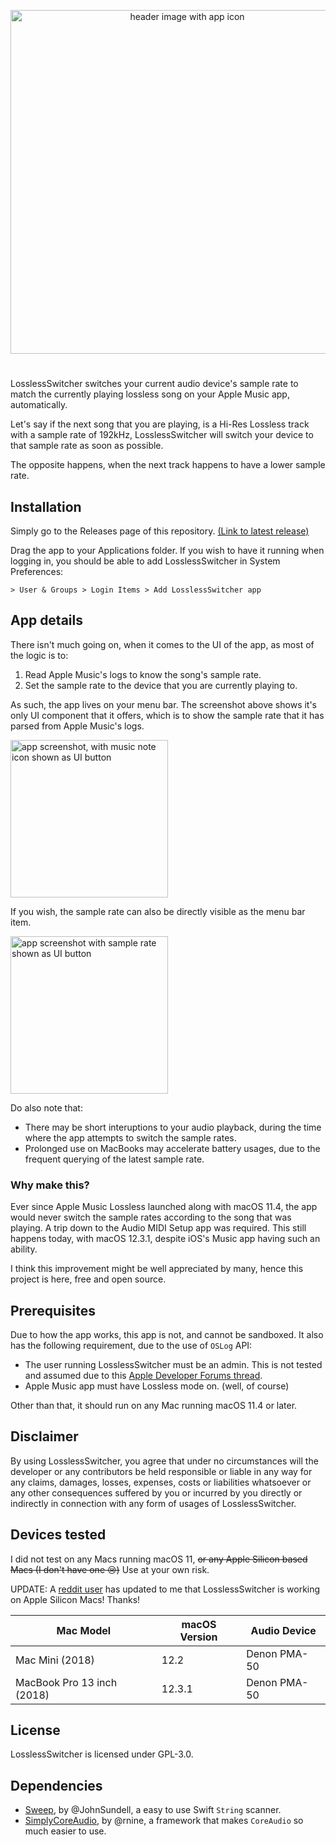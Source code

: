 <p align="center">
  <img width="550" alt="header image with app icon" src="https://user-images.githubusercontent.com/23420208/164895903-1c95fe89-6198-433a-9100-8d9af32ca24f.png">

</p>

#  

LosslessSwitcher switches your current audio device's sample rate to match the currently playing lossless song on your Apple Music app, automatically.

Let's say if the next song that you are playing, is a Hi-Res Lossless track with a sample rate of 192kHz, LosslessSwitcher will switch your device to that sample rate as soon as possible. 

The opposite happens, when the next track happens to have a lower sample rate. 

## Installation
Simply go to the Releases page of this repository. [(Link to latest release)](https://github.com/vincentneo/LosslessSwitcher/releases/latest)

Drag the app to your Applications folder. If you wish to have it running when logging in, you should be able to add LosslessSwitcher in System Preferences:

```
> User & Groups > Login Items > Add LosslessSwitcher app
``` 

## App details

There isn't much going on, when it comes to the UI of the app, as most of the logic is to:
1. Read Apple Music's logs to know the song's sample rate.
2. Set the sample rate to the device that you are currently playing to.


As such, the app lives on your menu bar. The screenshot above shows it's only UI component that it offers, which is to show the sample rate that it has parsed from Apple Music's logs.

<img width="252" alt="app screenshot, with music note icon shown as UI button" src="https://user-images.githubusercontent.com/23420208/164895657-35a6d8a3-7e85-4c7c-bcba-9d03bfd88b4d.png">

If you wish, the sample rate can also be directly visible as the menu bar item.

<img width="252" alt="app screenshot with sample rate shown as UI button" src="https://user-images.githubusercontent.com/23420208/164896404-c6d27328-47e5-4eb3-bd8b-71e3c9013c46.png">

Do also note that:
- There may be short interuptions to your audio playback, during the time where the app attempts to switch the sample rates.
- Prolonged use on MacBooks may accelerate battery usages, due to the frequent querying of the latest sample rate.

### Why make this?
Ever since Apple Music Lossless launched along with macOS 11.4, the app would never switch the sample rates according to the song that was playing. A trip down to the Audio MIDI Setup app was required.
This still happens today, with macOS 12.3.1, despite iOS's Music app having such an ability.

I think this improvement might be well appreciated by many, hence this project is here, free and open source.

## Prerequisites
Due to how the app works, this app is not, and cannot be sandboxed.
It also has the following requirement, due to the use of `OSLog` API: 
- The user running LosslessSwitcher must be an admin. This is not tested and assumed due to this [Apple Developer Forums thread](https://developer.apple.com/forums/thread/677068).
- Apple Music app must have Lossless mode on. (well, of course)

Other than that, it should run on any Mac running macOS 11.4 or later.

## Disclaimer
By using LosslessSwitcher, you agree that under no circumstances will the developer or any contributors be held responsible or liable in any way for any claims, damages, losses, expenses, costs or liabilities whatsoever or any other consequences suffered by you or incurred by you directly or indirectly in connection with any form of usages of LosslessSwitcher.

## Devices tested
I did not test on any Macs running macOS 11, ~~or any Apple Silicon based Macs (I don't have one 😢)~~  Use at your own risk.

UPDATE: A [reddit user](https://www.reddit.com/r/audiophile/comments/t6l3pb/comment/i69v5fe/?utm_source=share&utm_medium=web2x&context=3) has updated to me that LosslessSwitcher is working on Apple Silicon Macs! Thanks!

| Mac Model | macOS Version | Audio Device |
| -------------------------- | --------------- | ------------ |
| Mac Mini (2018)            | 12.2            | Denon PMA-50 |
| MacBook Pro 13 inch (2018) | 12.3.1          | Denon PMA-50 |

## License
LosslessSwitcher is licensed under GPL-3.0.

## Dependencies
- [Sweep](https://github.com/JohnSundell/Sweep), by @JohnSundell, a easy to use Swift `String` scanner.
- [SimplyCoreAudio](https://github.com/rnine/SimplyCoreAudio), by @rnine, a framework that makes `CoreAudio` so much easier to use.

